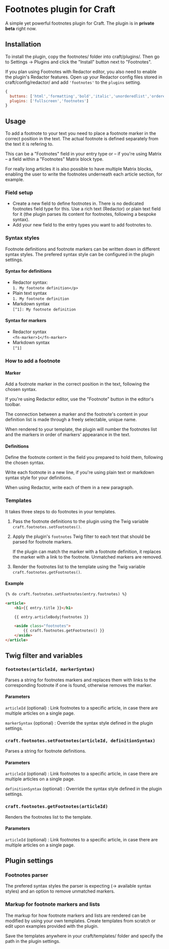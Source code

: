 # Footnotes plugin for Craft

A simple yet powerful footnotes plugin for Craft. The plugin is in **private beta** right now.

## Installation

To install the plugin, copy the footnotes/ folder into craft/plugins/. Then go to Settings → Plugins and click the "Install" button next to "Footnotes".

If you plan using Footnotes with Redactor editor, you also need to enable the plugin's Redactor features. Open up your Redactor config files stored in craft/config/redactor/ and add `'footnotes'` to the `plugins` setting.

```javascript
{
  buttons: ['html','formatting','bold','italic','unorderedlist','orderedlist','link','image','video'],
  plugins: ['fullscreen','footnotes']
}
```


## Usage

To add a footnote to your text you need to place a footnote marker in the correct position in the text. The actual footnote is defined separately from the text it is refering to.

This can be a "Footnotes" field in your entry type or – if you're using Matrix – a field within a "Footnotes" Matrix block type.

For really long articles it is also possible to have multiple Matrix blocks, enabling the user to write the footnotes underneath each article section, for example.


### Field setup

- Create a new field to define footnotes in. There is no dedicated footnotes field type for this. Use a rich text (Redactor) or plain text field for it (the plugin parses its content for footnotes, following a bespoke syntax).
- Add your new field to the entry types you want to add footnotes to.


### Syntax styles

Footnote definitions and footnote markers can be written down in different syntax styles. The prefered syntax style can be configured in the plugin settings.

#### Syntax for definitions

- Redactor syntax:  
  `1. My footnote definition</p>`
- Plain text syntax  
  `1. My footnote definition`
- Markdown syntax  
  `[^1]: My footnote definition`

#### Syntax for markers

- Redactor syntax  
  `<fn-marker>1</fn-marker>`
- Markdown syntax  
  `[^1]`


### How to add a footnote

#### Marker

Add a footnote marker in the correct position in the text, following the chosen syntax.

If you're using Redactor editor, use the "Footnote" button in the editor's toolbar.

The connection between a marker and the footnote's content in your definition list is made through a freely selectable, unique name.

When rendered to your template, the plugin will number the footnotes list and the markers in order of markers' appearance in the text.

#### Definitions

Define the footnote content in the field you prepared to hold them, following the chosen syntax.

Write each footnote in a new line, if you're using plain text or markdown syntax style for your definitions.

When using Redactor, write each of them in a new paragraph.


### Templates

It takes three steps to do footnotes in your templates.

1. Pass the footnote definitions to the plugin using the Twig variable `craft.footnotes.setFootnotes()`.

2. Apply the plugin's `footnotes` Twig filter to each text that should be parsed for footnote markers.

   If the plugin can match the marker with a footnote definition, it replaces the marker with a link to the footnote. Unmatched markers are removed.

3. Render the footnotes list to the template using the Twig variable `craft.footnotes.getFootnotes()`.

#### Example

```html
{% do craft.footnotes.setFootnotes(entry.footnotes) %}

<article>
    <h1>{{ entry.title }}</h1>

    {{ entry.articleBody|footnotes }}

    <aside class="footnotes">
        {{ craft.footnotes.getFootnotes() }}
    </aside>
</article>
```


## Twig filter and variables

### `footnotes(articleId, markerSyntax)`

Parses a string for footnotes markers and replaces them with links to the corresponding footnote if one is found, otherwise removes the marker.

#### Parameters

`articleId` (optional)
:   Link footnotes to a specific article, in case there are multiple articles on a single page.

`markerSyntax` (optional)
:   Override the syntax style defined in the plugin settings.

### `craft.footnotes.setFootnotes(articleId, definitionSyntax)`

Parses a string for footnote definitions.

#### Parameters

`articleId` (optional)
:   Link footnotes to a specific article, in case there are multiple articles on a single page.

`definitionSyntax` (optional)
:   Override the syntax style defined in the plugin settings.

### `craft.footnotes.getFootnotes(articleId)`

Renders the footnotes list to the template.

#### Parameters

`articleId` (optional)
:   Link footnotes to a specific article, in case there are multiple articles on a single page.


## Plugin settings

### Footnotes parser

The prefered syntax styles the parser is expecting (→ available syntax styles) and an option to remove unmatched markers.

### Markup for footnote markers and lists

The markup for how footnote markers and lists are rendered can be modified by using your own templates. Create templates from scratch or edit upon examples provided with the plugin.

Save the templates anywhere in your craft/templates/ folder and specify the path in the plugin settings.
